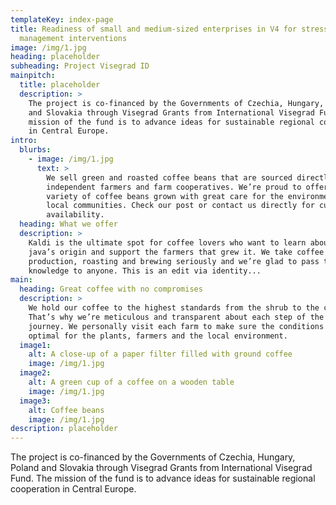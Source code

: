 ```yaml
---
templateKey: index-page
title: Readiness of small and medium-sized enterprises in V4 for stress
  management interventions
image: /img/1.jpg
heading: placeholder
subheading: Project Visegrad ID
mainpitch:
  title: placeholder
  description: >
    The project is co-financed by the Governments of Czechia, Hungary, Poland,
    and Slovakia through Visegrad Grants from International Visegrad Fund. The
    mission of the fund is to advance ideas for sustainable regional cooperation
    in Central Europe.
intro:
  blurbs:
    - image: /img/1.jpg
      text: >
        We sell green and roasted coffee beans that are sourced directly from
        independent farmers and farm cooperatives. We’re proud to offer a
        variety of coffee beans grown with great care for the environment and
        local communities. Check our post or contact us directly for current
        availability.
  heading: What we offer
  description: >
    Kaldi is the ultimate spot for coffee lovers who want to learn about their
    java’s origin and support the farmers that grew it. We take coffee
    production, roasting and brewing seriously and we’re glad to pass that
    knowledge to anyone. This is an edit via identity...
main:
  heading: Great coffee with no compromises
  description: >
    We hold our coffee to the highest standards from the shrub to the cup.
    That’s why we’re meticulous and transparent about each step of the coffee’s
    journey. We personally visit each farm to make sure the conditions are
    optimal for the plants, farmers and the local environment.
  image1:
    alt: A close-up of a paper filter filled with ground coffee
    image: /img/1.jpg
  image2:
    alt: A green cup of a coffee on a wooden table
    image: /img/1.jpg
  image3:
    alt: Coffee beans
    image: /img/1.jpg
description: placeholder
---
```

The project is co-financed by the Governments of Czechia, Hungary, Poland and Slovakia through Visegrad Grants from International Visegrad Fund. The mission of the fund is to advance ideas for sustainable regional cooperation in Central Europe.